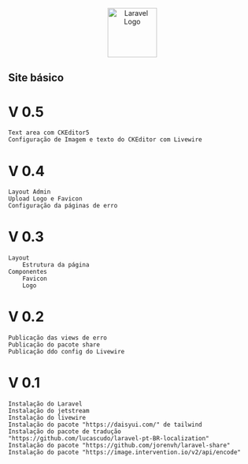 <p align="center"><a href="https://github.com/laiguz" target="_blank"><img src="https://avatars.githubusercontent.com/u/138938048?v=4" width="100" alt="Laravel Logo"></a></p>

## Site básico

# V 0.5 
    Text area com CKEditor5
    Configuração de Imagem e texto do CKEditor com Livewire
# V 0.4 
    Layout Admin
    Upload Logo e Favicon
    Configuração da páginas de erro

# V 0.3
    Layout
        Estrutura da página
    Componentes
        Favicon
        Logo
# V 0.2
    Publicação das views de erro
    Publicação do pacote share
    Publicação ddo config do Livewire

# V 0.1
    Instalação do Laravel
    Instalação do jetstream
    Instalação do livewire
    Instalação do pacote "https://daisyui.com/" de tailwind
    Instalação do pacote de tradução "https://github.com/lucascudo/laravel-pt-BR-localization"
    Instalação do pacote "https://github.com/jorenvh/laravel-share"
    Instalação do pacote "https://image.intervention.io/v2/api/encode"
